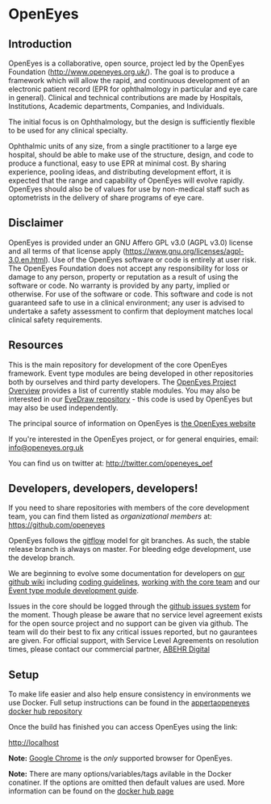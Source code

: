 OpenEyes
========

Introduction
------------

OpenEyes is a collaborative, open source, project led by the OpenEyes Foundation (http://www.openeyes.org.uk/). The goal is to produce a framework which will allow the rapid, and continuous development of an electronic patient record (EPR for ophthalmology in particular and eye care in general). Clinical and technical contributions are made by Hospitals, Institutions, Academic departments, Companies, and Individuals.

The initial focus is on Ophthalmology, but the design is sufficiently flexible to be used for any clinical specialty.

Ophthalmic units of any size, from a single practitioner to a large eye hospital, should be able to make use of the structure, design, and code to produce a functional, easy to use EPR at minimal cost. By sharing experience, pooling ideas, and distributing development effort, it is expected that the range and capability of OpenEyes will evolve rapidly. OpenEyes should also be of values for use by
non-medical staff such as optometrists in the delivery of share programs of eye care.

Disclaimer
----------
OpenEyes is provided under an GNU Affero GPL v3.0  (AGPL v3.0)  license and all terms of that license apply (https://www.gnu.org/licenses/agpl-3.0.en.html). Use of the OpenEyes software or code is entirely at user risk. The OpenEyes Foundation does not accept any responsibility for loss or damage to any person, property or reputation as a result of using the software or code. No warranty is provided by any party, implied or otherwise. For use of the software or code.  This software and code is not guaranteed safe to use in a clinical environment; any user is advised to undertake a safety assessment to confirm that deployment matches local clinical safety requirements. 

Resources
---------

This is the main repository for development of the core OpenEyes framework.  Event type modules are being developed in other repositories both by ourselves and third party developers.  The [OpenEyes Project Overview](https://github.com/appertafoundation/OpenEyes/wiki#project-overview) provides a list of currently stable modules.  You may also be interested in our [EyeDraw repository](https://github.com/appertafoundation/EyeDraw) - this code is used by OpenEyes but may also be used independently.

The principal source of information on OpenEyes is [the OpenEyes website](http://www.openeyes.org.uk)

If you're interested in the OpenEyes project, or for general enquiries, email: <info@openeyes.org.uk>

You can find us on twitter at: http://twitter.com/openeyes_oef

Developers, developers, developers!
-----------------------------------

If you need to share repositories with members of the core development team, you can find them listed as _organizational members_ at: <https://github.com/openeyes>

OpenEyes follows the [gitflow](http://nvie.com/posts/a-successful-git-branching-model/) model for git branches. As such, the stable release branch is always on master. For bleeding edge development, use the develop branch.

We are beginning to evolve some documentation for developers on [our github wiki](https://github.com/appertafoundation/OpenEyes/wiki) including [coding guidelines](https://github.com/appertafoundation/openeyes/wiki/Coding-Guidelines), [working with the core team](https://github.com/appertafoundation/openeyes/wiki/Working-With-The-Core-Team) and our [Event type module development guide](https://github.com/appertafoundation/openeyes/wiki/Event-Type-Module-Development-Guide).

Issues in the core should be logged through the [github issues system](https://github.com/appertafoundation/OpenEyes/issues) for the moment.  Though please be aware that no service level agreement exists for the open source project and no support can be given via github. The team will do their best to fix any critical issues reported, but no gaurantees are given. For official support, with Service Level Agreements on resolution times, please contact our commercial partner, [ABEHR Digital](http://abehr.com)

Setup
---------
To make life easier and also help ensure consistency in environments we use Docker. Full setup instructions can be found in the [appertaopeneyes docker hub repository](https://cloud.docker.com/u/appertaopeneyes/repository/docker/appertaopeneyes/web-allin1)

Once the build has finished you can access OpenEyes using the link:

[http://localhost](http://localhost)

**Note:** [Google Chrome](https://www.google.com/chrome/) is the *only* supported browser for OpenEyes.

**Note:** There are many options/variables/tags avilable in the Docker conatiner. If the options are omitted then default values are used. More information can be found on the [docker hub page](https://cloud.docker.com/u/appertaopeneyes/repository/docker/appertaopeneyes/web-allin1)

